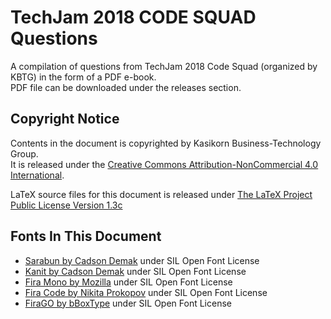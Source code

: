 # TechJam 2018 CODE SQUAD Questions

A compilation of questions from TechJam 2018 Code Squad (organized by KBTG) in the form of a PDF e-book.  
PDF file can be downloaded under the releases section.


## Copyright Notice

Contents in the document is copyrighted by Kasikorn Business-Technology Group.  
It is released under the [Creative Commons Attribution-NonCommercial 4.0 International](https://creativecommons.org/licenses/by-nc/4.0/).

LaTeX source files for this document is released under [The LaTeX Project Public License Version 1.3c](LICENSE)


## Fonts In This Document

- [Sarabun by Cadson Demak](https://github.com/cadsondemak/Sarabun) under SIL Open Font License
- [Kanit by Cadson Demak](https://github.com/cadsondemak/Kanit) under SIL Open Font License
- [Fira Mono by Mozilla](https://github.com/mozilla/Fira) under SIL Open Font License
- [Fira Code by Nikita Prokopov](https://github.com/tonsky/FiraCode) under SIL Open Font License
- [FiraGO by bBoxType](https://github.com/bBoxType/FiraGO) under SIL Open Font License
